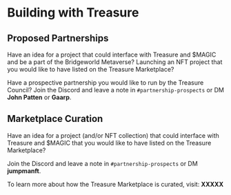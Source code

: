 # Building with Treasure

## Proposed Partnerships

Have an idea for a project that could interface with Treasure and $MAGIC and be a part of the Bridgeworld Metaverse? Launching an NFT project that you would like to have listed on the Treasure Marketplace?

Have a prospective partnership you would like to run by the Treasure Council? Join the Discord and leave a note in `#partnership-prospects` or DM **John Patten** or **Gaarp**.

## Marketplace Curation

Have an idea for a project (and/or NFT collection) that could interface with Treasure and $MAGIC that you would like to have listed on the Treasure Marketplace?

Join the Discord and leave a note in `#partnership-prospects` or DM **jumpmanft**.

To learn more about how the Treasure Marketplace is curated, visit: **XXXXX**
